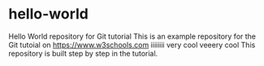 # hello-world
Hello World repository for Git tutorial
This is an example repository for the Git tutoial on https://www.w3schools.com
iiiiiiii
very cool
veeery cool
This repository is built step by step in the tutorial.
